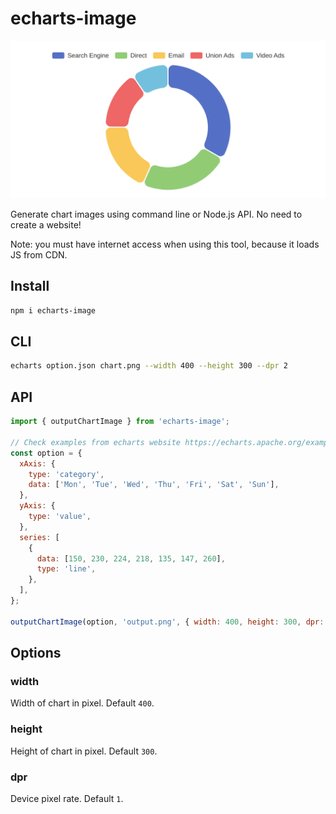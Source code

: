 # echarts-image

![Chart](chart.png)

Generate chart images using command line or Node.js API. No need to create a website!

Note: you must have internet access when using this tool, because it loads JS from CDN.

## Install

```bash
npm i echarts-image
```

## CLI

```bash
echarts option.json chart.png --width 400 --height 300 --dpr 2
```

## API

```js
import { outputChartImage } from 'echarts-image';

// Check examples from echarts website https://echarts.apache.org/examples/
const option = {
  xAxis: {
    type: 'category',
    data: ['Mon', 'Tue', 'Wed', 'Thu', 'Fri', 'Sat', 'Sun'],
  },
  yAxis: {
    type: 'value',
  },
  series: [
    {
      data: [150, 230, 224, 218, 135, 147, 260],
      type: 'line',
    },
  ],
};

outputChartImage(option, 'output.png', { width: 400, height: 300, dpr: 2 });
```

## Options

### width

Width of chart in pixel. Default `400`.

### height

Height of chart in pixel. Default `300`.

### dpr

Device pixel rate. Default `1`.
